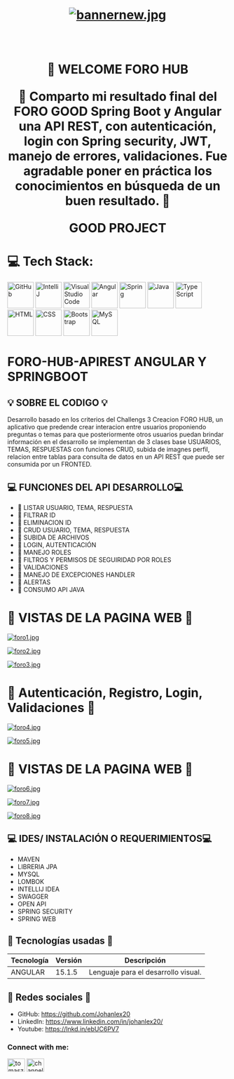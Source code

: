 
<div align="center">
  <h1 align="center">

[![bannernew.jpg](https://i.postimg.cc/NF3tGNQX/bannernew.jpg)](https://postimg.cc/8fm9tmJk)

<br />
 
👋 WELCOME FORO HUB

🚀 Comparto mi resultado final del FORO GOOD Spring Boot y Angular una API REST, con autenticación, login con Spring security, JWT, manejo de errores, validaciones.
Fue agradable poner en práctica los conocimientos en búsqueda de un buen resultado. 🚀 


GOOD PROJECT
<br />

  </h1>
</div>

# 💻 Tech Stack:

<div >
	<img width="60" src="https://user-images.githubusercontent.com/25181517/192108374-8da61ba1-99ec-41d7-80b8-fb2f7c0a4948.png" alt="GitHub" title="GitHub"/>
	<img width="60" src="https://user-images.githubusercontent.com/25181517/192108890-200809d1-439c-4e23-90d3-b090cf9a4eea.png" alt="IntelliJ" title="IntelliJ"/>
	<img width="60" src="https://user-images.githubusercontent.com/25181517/192108891-d86b6220-e232-423a-bf5f-90903e6887c3.png" alt="Visual Studio Code" title="Visual Studio Code"/>
	<img width="60" src="https://user-images.githubusercontent.com/25181517/183890595-779a7e64-3f43-4634-bad2-eceef4e80268.png" alt="Angular" title="Angular"/>
	<img width="60" src="https://user-images.githubusercontent.com/25181517/117201470-f6d56780-adec-11eb-8f7c-e70e376cfd07.png" alt="Spring" title="Spring"/>
	<img width="60" src="https://user-images.githubusercontent.com/25181517/117201156-9a724800-adec-11eb-9a9d-3cd0f67da4bc.png" alt="Java" title="Java"/>
	<img width="60" src="https://user-images.githubusercontent.com/25181517/183890598-19a0ac2d-e88a-4005-a8df-1ee36782fde1.png" alt="TypeScript" title="TypeScript"/>
	<img width="60" src="https://user-images.githubusercontent.com/25181517/192158954-f88b5814-d510-4564-b285-dff7d6400dad.png" alt="HTML" title="HTML"/>
	<img width="60" src="https://user-images.githubusercontent.com/25181517/183898674-75a4a1b1-f960-4ea9-abcb-637170a00a75.png" alt="CSS" title="CSS"/>
	<img width="60" src="https://user-images.githubusercontent.com/25181517/183898054-b3d693d4-dafb-4808-a509-bab54cf5de34.png" alt="Bootstrap" title="Bootstrap"/>
	<img width="60" src="https://user-images.githubusercontent.com/25181517/183896128-ec99105a-ec1a-4d85-b08b-1aa1620b2046.png" alt="MySQL" title="MySQL"/>
</div>



# FORO-HUB-APIREST ANGULAR Y SPRINGBOOT


## 💡 SOBRE EL CODIGO 💡
Desarrollo basado en los criterios del Challengs 3 Creacion FORO HUB, un aplicativo que predende crear interacion entre usuarios proponiendo preguntas o temas para que posteriormente otros usuarios puedan brindar información en el desarrollo se implementan de 3 clases base USUARIOS, TEMAS, RESPUESTAS con funciones CRUD, subida de imagnes perfil, relacion entre tablas para consulta de datos en un API REST que puede ser consumida por un FRONTED.



## 💻 FUNCIONES DEL API DESARROLLO💻
- 🌟 LISTAR USUARIO, TEMA, RESPUESTA
- 🌟 FILTRAR ID
- 🌟 ELIMINACION ID
- 🌟 CRUD USUARIO, TEMA, RESPUESTA
- 🌟 SUBIDA DE ARCHIVOS
- 🌟 LOGIN, AUTENTICACIÓN
- 🌟 MANEJO ROLES
- 🌟 FILTROS Y PERMISOS DE SEGUIRIDAD POR ROLES
- 🌟 VALIDACIONES
- 🌟 MANEJO DE EXCEPCIONES HANDLER
- 🌟 ALERTAS
- 🌟 CONSUMO API JAVA


# 🌟   VISTAS DE LA PAGINA WEB 🌟

[![foro1.jpg](https://i.postimg.cc/MpF0fQCM/foro1.jpg)](https://postimg.cc/FY0k27sN)

[![foro2.jpg](https://i.postimg.cc/Sxs7Krvb/foro2.jpg)](https://postimg.cc/RNknscmg)

[![foro3.jpg](https://i.postimg.cc/X7xk3hxg/foro3.jpg)](https://postimg.cc/1fnqrvkg)

# 🌟   Autenticación, Registro, Login, Validaciones  🌟

[![foro4.jpg](https://i.postimg.cc/tC9NKydT/foro4.jpg)](https://postimg.cc/mh699v5f)

[![foro5.jpg](https://i.postimg.cc/43H663G8/foro5.jpg)](https://postimg.cc/3y707Ydp)

# 🌟   VISTAS DE LA PAGINA WEB 🌟

[![foro6.jpg](https://i.postimg.cc/vBRW3dHG/foro6.jpg)](https://postimg.cc/SXr2x3MP)

[![foro7.jpg](https://i.postimg.cc/wvhDrb7L/foro7.jpg)](https://postimg.cc/34xy41jx)

[![foro8.jpg](https://i.postimg.cc/d3wGcmyX/foro8.jpg)](https://postimg.cc/34fkgG9C)




## 💻 IDES/ INSTALACIÓN O REQUERIMIENTOS💻
- MAVEN
- LIBRERIA JPA 
- MYSQL
- LOMBOK
- INTELLIJ IDEA
- SWAGGER
- OPEN API
- SPRING SECURITY
- SPRING WEB

## 🌟 Tecnologías usadas 🌟
| Tecnología | Versión | Descripción                                                                     |
|------------|---------|---------------------------------------------------------------------------------|
|ANGULAR     | 15.1.5  | Lenguaje para el desarrollo visual.                                             |

## 🤝 Redes sociales 🤝

-  GitHub: https://github.com/Johanlex20
-  LinkedIn: https://www.linkedin.com/in/johanlex20/
-  Youtube: https://lnkd.in/ebUC6PV7

<h3 align="left">Connect with me:</h3>
<p align="left">
<a href="https://www.linkedin.com/in/johanlex20/" target="blank"><img align="center" src="https://raw.githubusercontent.com/rahuldkjain/github-profile-readme-generator/master/src/images/icons/Social/linked-in-alt.svg" alt="tomasz-oleksik-03190a189" height="30" width="40" /></a>
<a href="https://www.youtube.com/" target="blank"><img align="center" src="https://raw.githubusercontent.com/rahuldkjain/github-profile-readme-generator/master/src/images/icons/Social/youtube.svg" alt="channel/" height="30" width="40" /></a>
</p>


